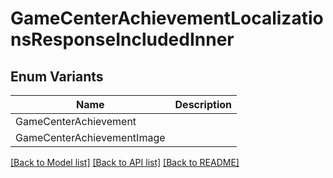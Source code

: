 # GameCenterAchievementLocalizationsResponseIncludedInner

## Enum Variants

| Name | Description |
|---- | -----|
| GameCenterAchievement |  |
| GameCenterAchievementImage |  |

[[Back to Model list]](../README.md#documentation-for-models) [[Back to API list]](../README.md#documentation-for-api-endpoints) [[Back to README]](../README.md)


